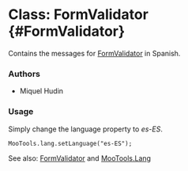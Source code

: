 Class: FormValidator {#FormValidator}
=====================================

Contains the messages for [FormValidator][] in Spanish.

### Authors

* Miquel Hudin

### Usage

Simply change the language property to *es-ES*.

	MooTools.lang.setLanguage("es-ES");

See also: [FormValidator][] and [MooTools.Lang][]

[FormValidator]: http://www.mootools.net/more/docs/Forms/FormValidator#FormValidator
[MooTools.Lang]: http://www.mootools.net/more/docs/Core/MooTools.Lang